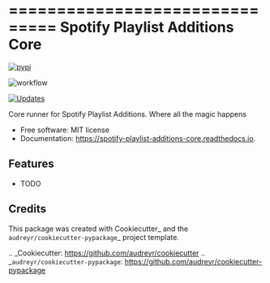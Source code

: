 ===============================
Spotify Playlist Additions Core
===============================


[![pypi](https://img.shields.io/pypi/v/spotify_playlist_additions_core.svg)](https://pypi.python.org/pypi/spotify_playlist_additions_core/)


![workflow](https://github.com/prchristie/Spotify-Playlist-Additions-Core/actions/workflows/tox.yml/badge.svg)


[![Updates](https://pyup.io/repos/github/prchristie/Spotify-Playlist-Additions-Core/shield.svg)](https://pyup.io/repos/github/prchristie/Spotify-Playlist-Additions-Core/)




Core runner for Spotify Playlist Additions. Where all the magic happens


* Free software: MIT license
* Documentation: https://spotify-playlist-additions-core.readthedocs.io.


Features
--------

* TODO

Credits
-------

This package was created with Cookiecutter_ and the `audreyr/cookiecutter-pypackage`_ project template.

.. _Cookiecutter: https://github.com/audreyr/cookiecutter
.. _`audreyr/cookiecutter-pypackage`: https://github.com/audreyr/cookiecutter-pypackage
